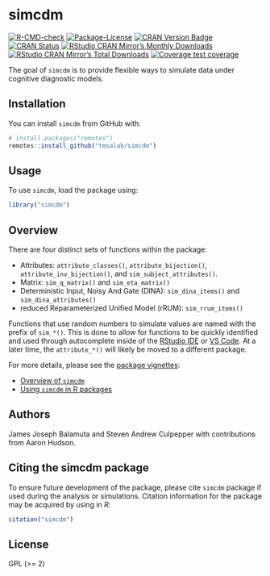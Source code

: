 
<!-- README.md is generated from README.Rmd. Please edit that file -->

# simcdm

<!-- badges: start -->

[![R-CMD-check](https://github.com/tmsalab/simcdm/actions/workflows/R-CMD-check.yaml/badge.svg)](https://github.com/tmsalab/simcdm/actions/workflows/R-CMD-check.yaml)
[![Package-License](http://img.shields.io/badge/license-GPL%20(%3E=2)-brightgreen.svg?style=flat)](http://www.gnu.org/licenses/gpl-2.0.html)
[![CRAN Version
Badge](http://www.r-pkg.org/badges/version/simcdm)](https://cran.r-project.org/package=simcdm)
[![CRAN
Status](https://badges.cranchecks.info/worst/simcdm.svg)](https://cran.r-project.org/web/checks/check_results_simcdm.html)
[![RStudio CRAN Mirror’s Monthly
Downloads](http://cranlogs.r-pkg.org/badges/simcdm?color=brightgreen)](http://www.r-pkg.org/pkg/simcdm)
[![RStudio CRAN Mirror’s Total
Downloads](http://cranlogs.r-pkg.org/badges/grand-total/simcdm?color=brightgreen)](http://www.r-pkg.org/pkg/simcdm)
[![Coverage test
coverage](https://codecov.io/gh/tmsalab/simcdm/branch/main/graph/badge.svg)](https://codecov.io/github/tmsalab/simcdm?branch=main)
<!-- badges: end -->

The goal of `simcdm` is to provide flexible ways to simulate data under
cognitive diagnostic models.

## Installation

You can install `simcdm` from GitHub with:

``` r
# install.packages("remotes")
remotes::install_github("tmsalab/simcdm")
```

## Usage

To use `simcdm`, load the package using:

``` r
library("simcdm")
```

## Overview

There are four distinct sets of functions within the package:

- Attributes: `attribute_classes()`, `attribute_bijection()`,
  `attribute_inv_bijection()`, and `sim_subject_attributes()`.
- Matrix: `sim_q_matrix()` and `sim_eta_matrix()`
- Deterministic Input, Noisy And Gate (DINA): `sim_dina_items()` and
  `sim_dina_attributes()`
- reduced Reparameterized Unified Model (rRUM): `sim_rrum_items()`

Functions that use random numbers to simulate values are named with the
prefix of `sim_*()`. This is done to allow for functions to be quickly
identified and used through autocomplete inside of the [RStudio
IDE](https://www.rstudio.com) or [VS
Code](https://code.visualstudio.com/). At a later time, the
`attribute_*()` will likely be moved to a different package.

For more details, please see the [package vignettes](vignettes/):

- [Overview of
  `simcdm`](https://tmsalab.github.io/simcdm/articles/overview-simcdm.html)
- [Using `simcdm` in R
  packages](https://tmsalab.github.io/simcdm/articles/simcdm-in-packages.html)

## Authors

James Joseph Balamuta and Steven Andrew Culpepper with contributions
from Aaron Hudson.

## Citing the simcdm package

To ensure future development of the package, please cite `simcdm`
package if used during the analysis or simulations. Citation information
for the package may be acquired by using in *R*:

``` r
citation("simcdm")
```

## License

GPL (\>= 2)
